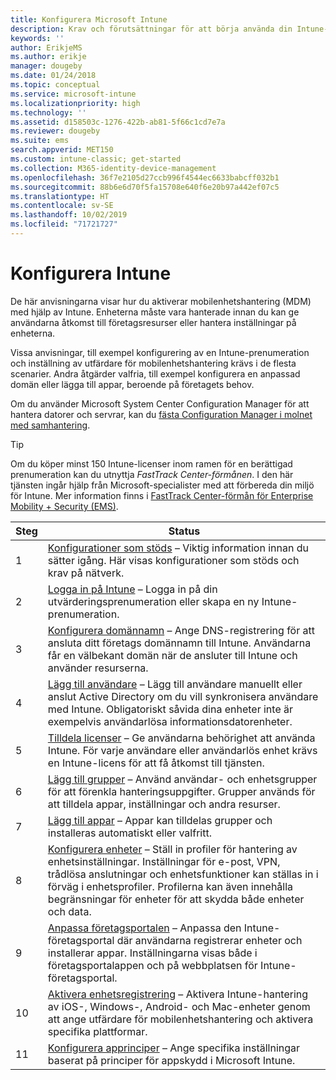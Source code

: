 ```yaml
---
title: Konfigurera Microsoft Intune
description: Krav och förutsättningar för att börja använda din Intune-prenumeration
keywords: ''
author: ErikjeMS
ms.author: erikje
manager: dougeby
ms.date: 01/24/2018
ms.topic: conceptual
ms.service: microsoft-intune
ms.localizationpriority: high
ms.technology: ''
ms.assetid: d158503c-1276-422b-ab81-5f66c1cd7e7a
ms.reviewer: dougeby
ms.suite: ems
search.appverid: MET150
ms.custom: intune-classic; get-started
ms.collection: M365-identity-device-management
ms.openlocfilehash: 36f7e2105d27ccb996f4544ec6633babcff032b1
ms.sourcegitcommit: 88b6e6d70f5fa15708e640f6e20b97a442ef07c5
ms.translationtype: HT
ms.contentlocale: sv-SE
ms.lasthandoff: 10/02/2019
ms.locfileid: "71721727"
---
```

# <a name="set-up-intune"></a>Konfigurera Intune

De här anvisningarna visar hur du aktiverar mobilenhetshantering (MDM) med hjälp av Intune. Enheterna måste vara hanterade innan du kan ge användarna åtkomst till företagsresurser eller hantera inställningar på enheterna.

Vissa anvisningar, till exempel konfigurering av en Intune-prenumeration och inställning av utfärdare för mobilenhetshantering krävs i de flesta scenarier. Andra åtgärder valfria, till exempel konfigurera en anpassad domän eller lägga till appar, beroende på företagets behov.

Om du använder Microsoft System Center Configuration Manager för att hantera datorer och servrar, kan du [fästa Configuration Manager i molnet med samhantering](https://docs.microsoft.com/sccm/comanage/overview).

>[!TIP]
>Om du köper minst 150 Intune-licenser inom ramen för en berättigad prenumeration kan du utnyttja *FastTrack Center-förmånen*. I den här tjänsten ingår hjälp från Microsoft-specialister med att förbereda din miljö för Intune. Mer information finns i [FastTrack Center-förmån för Enterprise Mobility + Security (EMS)](https://docs.microsoft.com/enterprise-mobility-security/Solutions/enterprise-mobility-fasttrack-program).



| Steg |                                                                                                                       Status                                                                                                                       |
|-------|----------------------------------------------------------------------------------------------------------------------------------------------------------------------------------------------------------------------------------------------------|
|   1   |                                        [Konfigurationer som stöds](supported-devices-browsers.md) – Viktig information innan du sätter igång. Här visas konfigurationer som stöds och krav på nätverk.                                         |
|   2   |                                                                 [Logga in på Intune](account-sign-up.md) – Logga in på din utvärderingsprenumeration eller skapa en ny Intune-prenumeration.                                                                  |
|   3   |                [Konfigurera domännamn](custom-domain-name-configure.md) – Ange DNS-registrering för att ansluta ditt företags domännamn till Intune. Användarna får en välbekant domän när de ansluter till Intune och använder resurserna.                |
|   4   |                                   [Lägg till användare](users-add.md) – Lägg till användare manuellt eller anslut Active Directory om du vill synkronisera användare med Intune. Obligatoriskt såvida dina enheter inte är exempelvis användarlösa informationsdatorenheter.                                    |
|   5   |                                            [Tilldela licenser](../licenses-assign.md) – Ge användarna behörighet att använda Intune. För varje användare eller användarlös enhet krävs en Intune-licens för att få åtkomst till tjänsten.                                             |
|   6   |                                               [Lägg till grupper](../groups-add.md) – Använd användar- och enhetsgrupper för att förenkla hanteringsuppgifter. Grupper används för att tilldela appar, inställningar och andra resurser.                                                |
|   7   |                                                                        [Lägg till appar](../apps/apps-add.md) – Appar kan tilldelas grupper och installeras automatiskt eller valfritt.                                                                         |
|   8   | [Konfigurera enheter](../configuration/device-profiles.md) – Ställ in profiler för hantering av enhetsinställningar. Inställningar för e-post, VPN, trådlösa anslutningar och enhetsfunktioner kan ställas in i förväg i enhetsprofiler. Profilerna kan även innehålla begränsningar för enheter för att skydda både enheter och data. |
|   9   |       [Anpassa företagsportalen](../apps/company-portal-app.md) – Anpassa den Intune-företagsportal där användarna registrerar enheter och installerar appar. Inställningarna visas både i företagsportalappen och på webbplatsen för Intune-företagsportal.       |
|  10   |                                [Aktivera enhetsregistrering](mdm-authority-set.md) – Aktivera Intune-hantering av iOS-, Windows-, Android- och Mac-enheter genom att ange utfärdare för mobilenhetshantering och aktivera specifika plattformar.                                 |
|  11   |                                                        [Konfigurera apprinciper](../apps/app-protection-policy.md) – Ange specifika inställningar baserat på principer för appskydd i Microsoft Intune.                                                         |

